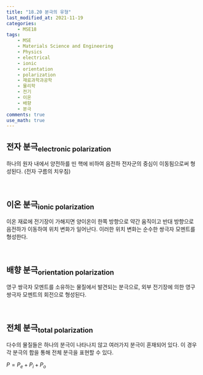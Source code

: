 ```yaml
---
title: "18.20 분극의 유형"
last_modified_at: 2021-11-19
categories:
    - MSE18
tags:
    - MSE
    - Materials Science and Engineering
    - Physics
    - electrical
    - ionic
    - orientation
    - polarization
    - 재료과학과공학
    - 물리학
    - 전기
    - 이온
    - 배향
    - 분극
comments: true
use_math: true
---
```


<h2>전자 분극<sub>electronic polarization</sub></h2>

하나의 원자 내에서 양전하를 띤 핵에 비하여 음전하 전자군의 중심이 이동됨으로써 형성된다. (전자 구름의 치우침)

<br/>

<h2>이온 분극<sub>ionic polarization</sub></h2>

이온 재료에 전기장이 가해지면 양이온이 한쪽 방향으로 약간 움직이고 반대 방향으로 음전하가 이동하여 위치 변화가 일어난다. 이러한 위치 변화는 순수한 쌍극자 모멘트를 형성한다.

<br/>

<h2>배향 분극<sub>orientation polarization</sub></h2>

영구 쌍극자 모멘트를 소유하는 물질에서 발견되는 분극으로, 외부 전기장에 의한 영구 쌍극자 모멘트의 회전으로 형성된다.

<br/>

<h2>전체 분극<sub>total polarization</sub></h2>

다수의 물질들은 하나의 분극이 나타나지 않고 여러가지 분극이 혼재되어 있다. 이 경우 각 분극의 합을 통해 전체 분극을 표현할 수 있다.

$P=P_e+P_i+P_o$